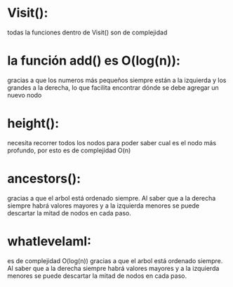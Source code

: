 # Visit():
todas la funciones dentro de Visit() son de complejidad 
# la función add() es O(log(n)):
gracias a que los numeros más pequeños siempre están a la izquierda y los grandes a la derecha, lo que facilita encontrar dónde se debe agregar un nuevo nodo
# height():
necesita recorrer todos los nodos para poder saber cual es el nodo más profundo, por esto es de complejidad O(n)
# ancestors():
gracias a que el arbol está ordenado siempre. Al saber que a la derecha siempre habrá valores mayores y a la izquierda menores
se puede descartar la mitad de nodos en cada paso.
# whatlevelamI:
es de complejidad O(log(n)) gracias a que el arbol está ordenado siempre. Al saber que a la derecha siempre habrá valores mayores y a la izquierda menores
se puede descartar la mitad de nodos en cada paso.
